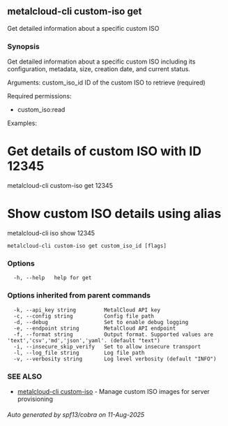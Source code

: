 ## metalcloud-cli custom-iso get

Get detailed information about a specific custom ISO

### Synopsis

Get detailed information about a specific custom ISO including its configuration,
metadata, size, creation date, and current status.

Arguments:
  custom_iso_id   ID of the custom ISO to retrieve (required)

Required permissions:
  - custom_iso:read

Examples:
  # Get details of custom ISO with ID 12345
  metalcloud-cli custom-iso get 12345
  
  # Show custom ISO details using alias
  metalcloud-cli iso show 12345

```
metalcloud-cli custom-iso get custom_iso_id [flags]
```

### Options

```
  -h, --help   help for get
```

### Options inherited from parent commands

```
  -k, --api_key string         MetalCloud API key
  -c, --config string          Config file path
  -d, --debug                  Set to enable debug logging
  -e, --endpoint string        MetalCloud API endpoint
  -f, --format string          Output format. Supported values are 'text','csv','md','json','yaml'. (default "text")
  -i, --insecure_skip_verify   Set to allow insecure transport
  -l, --log_file string        Log file path
  -v, --verbosity string       Log level verbosity (default "INFO")
```

### SEE ALSO

* [metalcloud-cli custom-iso](metalcloud-cli_custom-iso.md)	 - Manage custom ISO images for server provisioning

###### Auto generated by spf13/cobra on 11-Aug-2025
